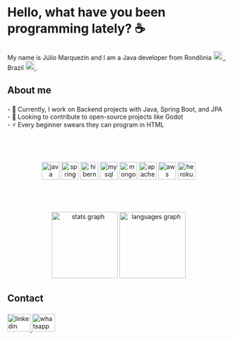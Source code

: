 <h1 align="left">Hello, what have you been programming lately? ☕</h1>

###

<p align="left">
  My name is Júlio Marquezin and I am a Java developer from Rondônia 
  <a href="https://mundoeducacao.uol.com.br/geografia/rondonia.htm" target="_blank">
    <img src="https://upload.wikimedia.org/wikipedia/commons/thumb/f/fa/Bandeira_de_Rond%C3%B4nia.svg/210px-Bandeira_de_Rond%C3%B4nia.svg.png" alt="Rondônia" width="20">
  </a>
  , Brazil
  <a href="https://brasilescola.uol.com.br/historiab" target="_blank">
    <img src="https://upload.wikimedia.org/wikipedia/commons/thumb/0/05/Flag_of_Brazil.svg/188px-Flag_of_Brazil.svg.png" alt="Rondônia" width="20"">
  </a>
  .
</p>

###

<h2 align="left">About me</h2>

###

<p align="left">- 🔭 Currently, I work on Backend projects with Java, Spring Boot, and JPA<br>- 👯 Looking to contribute to open-source projects like Godot<br>- ⚡ Every beginner swears they can program in HTML</p>

###

<br>

<div align="center" style="margin: 30px;">
  <img src="https://cdn.jsdelivr.net/gh/devicons/devicon/icons/java/java-original.svg" height="40" alt="java logo"  />
  <img src="https://cdn.jsdelivr.net/gh/devicons/devicon/icons/spring/spring-original.svg" height="40" alt="spring logo"  />
  <img src="https://cdn.simpleicons.org/hibernate/59666C" height="40" alt="hibernate logo"  />
  <img src="https://cdn.jsdelivr.net/gh/devicons/devicon/icons/mysql/mysql-original.svg" height="40" alt="mysql logo"  />
  <img src="https://cdn.jsdelivr.net/gh/devicons/devicon/icons/mongodb/mongodb-original.svg" height="40" alt="mongodb logo"  />
  <img src="https://cdn.simpleicons.org/apachemaven/C71A36" height="40" alt="apachemaven logo"  />
  <img src="https://cdn.jsdelivr.net/gh/devicons/devicon@latest/icons/amazonwebservices/amazonwebservices-original-wordmark.svg" height="40" alt="aws logo" />
  <img src="https://cdn.jsdelivr.net/gh/devicons/devicon@latest/icons/heroku/heroku-original.svg" height="40" alt="heroku logo" />
</div>

<br> 

###

<div align="center">
  <img src="https://github-readme-stats.vercel.app/api?username=julio-marquezin&hide_title=false&hide_rank=false&show_icons=true&include_all_commits=true&count_private=true&disable_animations=false&theme=dracula&locale=en&hide_border=false&order=1" height="150" alt="stats graph"  />
  <img src="https://github-readme-stats.vercel.app/api/top-langs?username=julio-marquezin&locale=en&hide_title=false&layout=compact&card_width=320&langs_count=5&theme=dracula&hide_border=false&order=2" height="150" alt="languages graph"  />
</div>

###

<h2 align="left">Contact</h2>

###

<div align="left">
  <a href="https://www.linkedin.com/in/julio-marquezin/" target="_blank">
    <img src="https://raw.githubusercontent.com/maurodesouza/profile-readme-generator/master/src/assets/icons/social/linkedin/default.svg" width="52" height="40" alt="linkedin logo"  />
  </a>
  <a href="https://wa.me/556999956259" target="_blank">
    <img src="https://raw.githubusercontent.com/maurodesouza/profile-readme-generator/master/src/assets/icons/social/whatsapp/default.svg" width="52" height="40" alt="whatsapp logo"  />
  </a>
</div>

###
